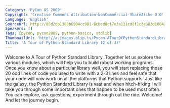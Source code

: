 ```yaml
---
Category: 'PyCon US 2009'
Copyright: 'Creative Commons Attribution-NonCommercial-ShareAlike 3.0'
Language: 'English'
SourceUrl: http://05d2db1380b6504cc981-8cbed8cf7e3a131cd8f1c3e383d10041.r93.cf2.rackcdn.com/pycon-us-2009/170_a-tour-of-python-standard-library-2-of-3.mp4
Speakers: []
Tags: [pycon, pycon2009, python-basics, stdlib]
ThumbnailUrl: 'http://a.images.blip.tv/Pycon-ATourOfPythonStandardLibraryPart002810-659.jpg'
Title: 'A Tour of Python Standard Library (2 of 3)'
---
```

  
Welcome to A Tour of Python Standard Library. Together let us explore the
various modules, which will help you to build robust working programs. Once
you know about a particular library well, you will start replacing those 20
odd lines of code you used to write with a 2-3 lines and feel safe that your
code will now work on all the platforms that Python supports. Just like the
galaxy, the Python Standard Library is vast and when hitch-hiking I will take
you through some important ones that happen to be used most often. You can
explore, ask questions, experiment through out the ride. Welcome! And let the
journey begin.


